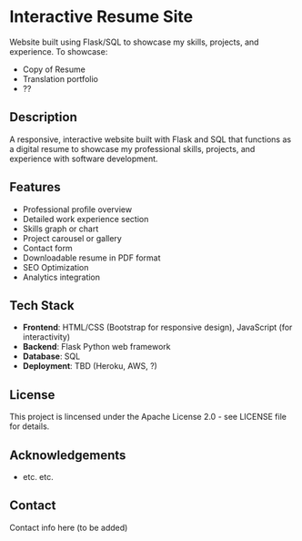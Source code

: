 # Interactive Resume Site
Website built using Flask/SQL to showcase my skills, projects, and experience.
To showcase:
- Copy of Resume
- Translation portfolio
- ??

## Description
A responsive, interactive website built with Flask and SQL that functions as a digital resume to showcase my professional skills, projects, and experience with software development.

## Features
- Professional profile overview
- Detailed work experience section
- Skills graph or chart
- Project carousel or gallery
- Contact form
- Downloadable resume in PDF format
- SEO Optimization
- Analytics integration

## Tech Stack
- **Frontend**: HTML/CSS (Bootstrap for responsive design), JavaScript (for interactivity)
- **Backend**: Flask Python web framework
- **Database**: SQL
- **Deployment**: TBD (Heroku, AWS, ?)

## License
This project is lincensed under the Apache License 2.0 - see LICENSE file for details.

## Acknowledgements
- etc. etc.

## Contact
Contact info here (to be added)

